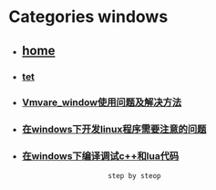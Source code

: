 # Categories windows
* ## [home](../README.md)
* ### [tet](test.md)
* ### [Vmvare_window使用问题及解决方法](vmvare_windows.md)
* ### [在windows下开发linux程序需要注意的问题](windows_linux.md)
* ### [在windows下编译调试c++和lua代码](zerobrane_VisualStudio_debug_linux.md)
                           step by steop